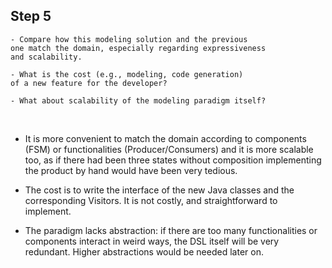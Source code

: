 
## Step 5

    - Compare how this modeling solution and the previous
    one match the domain, especially regarding expressiveness
    and scalability.

    - What is the cost (e.g., modeling, code generation) 
    of a new feature for the developer?

    - What about scalability of the modeling paradigm itself?

&nbsp;
&nbsp;
&nbsp;

- It is more convenient to match the domain according
to components (FSM) or functionalities (Producer/Consumers)
and it is more scalable too, as if there had been three states
without composition implementing the product by hand 
would have been very tedious.

- The cost is to write the interface of the new Java classes 
and the corresponding Visitors. It is not costly, and straightforward
to implement.

- The paradigm lacks abstraction: if there are too many functionalities
or components interact in weird ways, the DSL itself will be very redundant.
Higher abstractions would be needed later on.